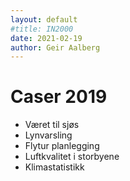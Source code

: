 ```yaml
---
layout: default
#title: IN2000
date: 2021-02-19
author: Geir Aalberg
---
```


# Caser 2019

* Været til sjøs
* Lynvarsling
* Flytur planlegging
* Luftkvalitet i storbyene
* Klimastatistikk

